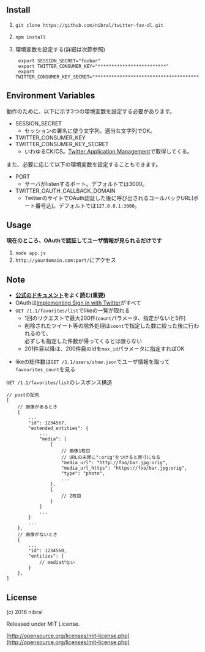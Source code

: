 Install
----

1. `git clone https://github.com/nibral/twitter-fav-dl.git`
1. `npm install`
1. 環境変数を設定する(詳細は次節参照)

        export SESSION_SECRET="foobar"
        export TWITTER_CONSUMER_KEY="*************************"
        export TWITTER_CONSUMER_KEY_SECRET="**************************************************"

Environment Variables
----

動作のために、以下に示す3つの環境変数を設定する必要があります。  
* SESSION_SECRET
    + セッションの署名に使う文字列。適当な文字列でOK。
* TWITTER_CONSUMER_KEY
* TWITTER_CONSUMER_KEY_SECRET
    + いわゆるCK/CS。[Twitter Application Management](https://apps.twitter.com/)で取得してくる。

また、必要に応じて以下の環境変数を設定することもできます。
* PORT
    + サーバがlistenするポート。デフォルトでは3000。  
* TWITTER_OAUTH_CALLBACK_DOMAIN
    + TwitterのサイトでOAuth認証した後に呼び出されるコールバックURL(ポート番号込)。デフォルトでは`127.0.0.1:3000`。

Usage
----

**現在のところ、OAuthで認証してユーザ情報が見られるだけです**

1. `node app.js`
1. `http://yourdomain.com:port/`にアクセス

Note
----

* **[公式のドキュメント](https://dev.twitter.com/rest/public)をよく読む(重要)**
* OAuthは[Implementing Sign in with Twitter](https://dev.twitter.com/web/sign-in/implementing)がすべて
* `GET /1.1/favorites/list`でlikeの一覧が取れる
    + 1回のリクエストで最大200件(`count`パラメータ、指定がないと5件)
    + 削除されたツイート等の除外処理は`count`で指定した数に絞った後に行われるので、  
      必ずしも指定した件数が帰ってくるとは限らない  
    + 201件目以降は、200件目のidを`max_id`パラメータに指定すればOK
+ likeの総件数は`GET /1.1/users/show.json`でユーザ情報を取って`favourites_count`を見る

`GET /1.1/favorites/list`のレスポンス構造

    // postの配列
    [
        // 画像があるとき
        {
            ...
            "id": 1234567,
            "extended_entities": {
                ...
                "media": [
                    {
                        // 画像1枚目
                        // URLの末尾に":orig"をつけると原寸になる
                        "media_url": "http://foo/bar.jpg:orig",
                        "media_url_https": "https://foo/bar.jpg:orig",
                        "type": "photo",
                        ...
                    },
                    {
                        // 2枚目
                    }
                ]
                ...
            }
            ...
        },
        // 画像がないとき
        {
            ...
            "id": 1234560,
            "entities": {
                // mediaがない
            }
        },
    ]

License
----

(c) 2016 nibral
    
Released under MIT License.

[http://opensource.org/licenses/mit-license.php](http://opensource.org/licenses/mit-license.php)

